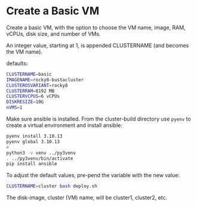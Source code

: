 # Create a Basic VM

Create a basic VM, with the option to choose the VM name, image, RAM, vCPUs, disk size, and number of VMs.

An integer value, starting at 1, is appended CLUSTERNAME (and becomes the VM name).

defaults:

```bash
CLUSTERNAME=basic
IMAGENAME=rocky8-bustacluster
CLUSTEROSVARIANT=rocky8
CLUSTERRAM=8192 MB
CLUSTERVCPUS=6 vCPUs
DISKRESIZE=10G
nVMS=1
```

Make sure ansible is installed. From the cluster-build directory use ```pyenv``` to create a virtual environment and install ansible:

```bash
pyenv install 3.10.13
pyenv global 3.10.13
#
python3 -v venv ../py3venv
. ../py3venv/bin/activate
pip install ansible
```


To adjust the default values, pre-pend the variable with the new value:

```bash
CLUSTERNAME=cluster bash deploy.sh
```
The disk-image, cluster (VM) name, will be cluster1, cluster2, etc.




